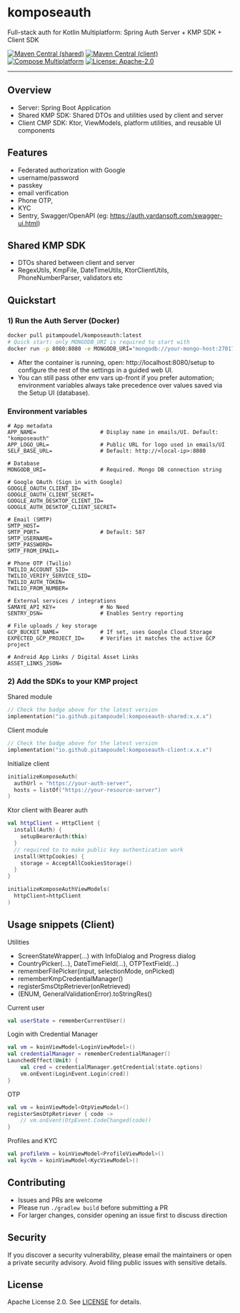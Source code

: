 # komposeauth

Full-stack auth for Kotlin Multiplatform: Spring Auth Server + KMP SDK + Client SDK

[![Maven Central (shared)](https://img.shields.io/maven-central/v/io.github.pitampoudel/komposeauth-shared.svg)](https://central.sonatype.com/artifact/io.github.pitampoudel/komposeauth-shared)
[![Maven Central (client)](https://img.shields.io/maven-central/v/io.github.pitampoudel/komposeauth-client.svg)](https://central.sonatype.com/artifact/io.github.pitampoudel/komposeauth-client)
[![Compose Multiplatform](https://img.shields.io/badge/Compose-Multiplatform-42a5f5)](https://www.jetbrains.com/lp/compose-multiplatform/)
[![License: Apache-2.0](https://img.shields.io/badge/License-Apache_2.0-green.svg)](LICENSE)

---

## Overview

- Server: Spring Boot Application
- Shared KMP SDK: Shared DTOs and utilities used by client and server
- Client CMP SDK: Ktor, ViewModels, platform utilities, and reusable UI components

## Features

- Federated authorization with Google
- username/password
- passkey
- email verification
- Phone OTP,
- KYC
- Sentry, Swagger/OpenAPI (eg: https://auth.vardansoft.com/swagger-ui.html)

## Shared KMP SDK

- DTOs shared between client and server
- RegexUtils, KmpFile, DateTimeUtils, KtorClientUtils, PhoneNumberParser, validators etc

## Quickstart

### 1) Run the Auth Server (Docker)

```bash
docker pull pitampoudel/komposeauth:latest
# Quick start: only MONGODB_URI is required to start with
docker run -p 8080:8080 -e MONGODB_URI="mongodb://your-mongo-host:27017/auth" pitampoudel/komposeauth:latest
```

- After the container is running, open: http://localhost:8080/setup to configure the rest of the settings in a guided web UI.
- You can still pass other env vars up-front if you prefer automation; environment variables always take precedence over values saved via the Setup UI (database).

### Environment variables

```
# App metadata
APP_NAME=                    # Display name in emails/UI. Default: "komposeauth"
APP_LOGO_URL=                # Public URL for logo used in emails/UI
SELF_BASE_URL=               # Default: http://<local-ip>:8080

# Database
MONGODB_URI=                 # Required. Mongo DB connection string

# Google OAuth (Sign in with Google)
GOOGLE_OAUTH_CLIENT_ID=
GOOGLE_OAUTH_CLIENT_SECRET=
GOOGLE_AUTH_DESKTOP_CLIENT_ID=
GOOGLE_AUTH_DESKTOP_CLIENT_SECRET=

# Email (SMTP)
SMTP_HOST=
SMTP_PORT=                   # Default: 587
SMTP_USERNAME=
SMTP_PASSWORD=
SMTP_FROM_EMAIL=

# Phone OTP (Twilio)
TWILIO_ACCOUNT_SID=
TWILIO_VERIFY_SERVICE_SID=
TWILIO_AUTH_TOKEN=
TWILIO_FROM_NUMBER=

# External services / integrations
SAMAYE_API_KEY=              # No Need
SENTRY_DSN=                  # Enables Sentry reporting

# File uploads / key storage
GCP_BUCKET_NAME=             # If set, uses Google Cloud Storage
EXPECTED_GCP_PROJECT_ID=     # Verifies it matches the active GCP project

# Android App Links / Digital Asset Links
ASSET_LINKS_JSON=
```

### 2) Add the SDKs to your KMP project

Shared module

```kotlin
// Check the badge above for the latest version
implementation("io.github.pitampoudel:komposeauth-shared:x.x.x")
```

Client module

```kotlin
// Check the badge above for the latest version
implementation("io.github.pitampoudel:komposeauth-client:x.x.x")
```

Initialize client

```kotlin
initializeKomposeAuth(
  authUrl = "https://your-auth-server",
  hosts = listOf("https://your-resource-server")
)
```
Ktor client with Bearer auth

```kotlin
val httpClient = HttpClient {
  install(Auth) {
    setupBearerAuth(this)
  }
  // required to to make public key authentication work
  install(HttpCookies) {
    storage = AcceptAllCookiesStorage()
  }
}
```

```kotlin
initializeKomposeAuthViewModels(
  httpClient=httpClient
)
```

## Usage snippets (Client)

Utilities

- ScreenStateWrapper(...) with InfoDialog and Progress dialog
- CountryPicker(...), DateTimeField(...), OTPTextField(...)
- rememberFilePicker(input, selectionMode, onPicked)
- rememberKmpCredentialManager()
- registerSmsOtpRetriever(onRetrieved)
- (ENUM, GeneralValidationError).toStringRes()

Current user

```kotlin
val userState = rememberCurrentUser()
```

Login with Credential Manager

```kotlin
val vm = koinViewModel<LoginViewModel>()
val credentialManager = rememberCredentialManager()
LaunchedEffect(Unit) {
    val cred = credentialManager.getCredential(state.options)
    vm.onEvent(LoginEvent.Login(cred))
}
```

OTP

```kotlin
val vm = koinViewModel<OtpViewModel>()
registerSmsOtpRetriever { code ->
    // vm.onEvent(OtpEvent.CodeChanged(code))
}
```

Profiles and KYC

```kotlin
val profileVm = koinViewModel<ProfileViewModel>()
val kycVm = koinViewModel<KycViewModel>()
```

## Contributing

- Issues and PRs are welcome
- Please run `./gradlew build` before submitting a PR
- For larger changes, consider opening an issue first to discuss direction

## Security

If you discover a security vulnerability, please email the maintainers or open a private security
advisory. Avoid filing public issues with sensitive details.

## License

Apache License 2.0. See [LICENSE](LICENSE) for details.
